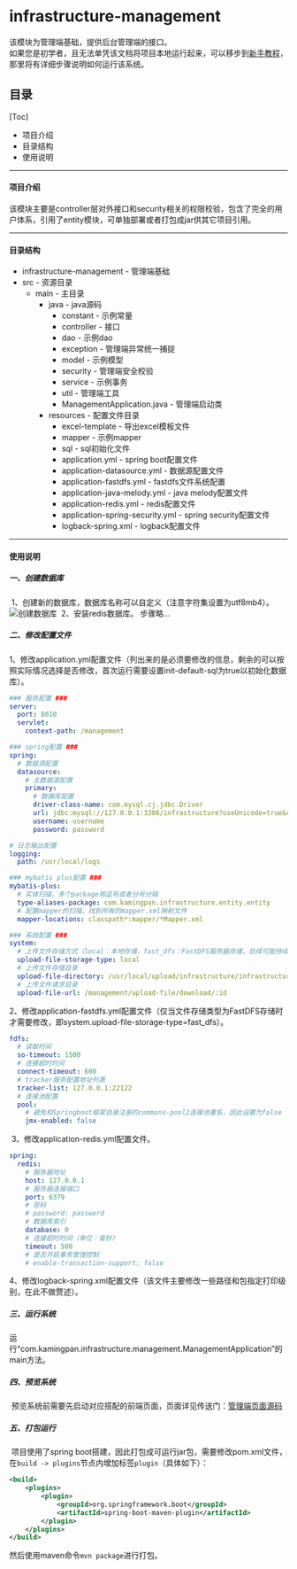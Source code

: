 # infrastructure-management
该模块为管理端基础，提供后台管理端的接口。<br>
如果您是初学者，且无法单凭该文档将项目本地运行起来，可以移步到[新手教程](https://github.com/kamingpan/infrastructure/blob/master/infrastructure-management/novice-tutorial.md "infrastructure-management")，那里将有详细步骤说明如何运行该系统。

## 目录
[Toc]
* 项目介绍
* 目录结构
* 使用说明

---

#### 项目介绍
该模块主要是controller层对外接口和security相关的权限校验，包含了完全的用户体系，引用了entity模块，可单独部署或者打包成jar供其它项目引用。<br>

---

#### 目录结构
* infrastructure-management - 管理端基础
* src - 资源目录
    * main - 主目录
        * java - java源码
            * constant - 示例常量
            * controller - 接口
            * dao - 示例dao
            * exception - 管理端异常统一捕捉
            * model - 示例模型
            * security - 管理端安全校验
            * service - 示例事务
            * util - 管理端工具
            * ManagementApplication.java - 管理端启动类
        * resources - 配置文件目录
            * excel-template - 导出excel模板文件
            * mapper - 示例mapper
            * sql - sql初始化文件
            * application.yml - spring boot配置文件
            * application-datasource.yml - 数据源配置文件
            * application-fastdfs.yml - fastdfs文件系统配置
            * application-java-melody.yml - java melody配置文件
            * application-redis.yml - redis配置文件
            * application-spring-security.yml - spring security配置文件
            * logback-spring.xml - logback配置文件

---

#### 使用说明
##### 一、创建数据库
​		1、创建新的数据库，数据库名称可以自定义（注意字符集设置为utf8mb4）。
![创建数据库](https://www.kamingpan.com/infrastructure-course/create-database.png "创建数据库")
​        2、安装redis数据库。
​        步骤略...

##### 二、修改配置文件
​		1、修改application.yml配置文件（列出来的是必须要修改的信息，剩余的可以按照实际情况选择是否修改，首次运行需要设置init-default-sql为true以初始化数据库）。

```yml
### 服务配置 ###
server:
  port: 8010
  servlet:
    context-path: /management

### spring配置 ###
spring:
  # 数据源配置
  datasource:
    # 主数据源配置
    primary:
      # 数据库配置
      driver-class-name: com.mysql.cj.jdbc.Driver
      url: jdbc:mysql://127.0.0.1:3306/infrastructure?useUnicode=true&characterEncoding=UTF-8&serverTimezone=GMT%2B8
      username: username
      password: password

# 日志输出配置
logging:
  path: /usr/local/logs

### mybatis plus配置 ###
mybatis-plus:
  # 实体扫描，多个package用逗号或者分号分隔
  type-aliases-package: com.kamingpan.infrastructure.entity.entity
  # 配置mapper的扫描，找到所有的mapper.xml映射文件
  mapper-locations: classpath*:mapper/*Mapper.xml

### 系统配置 ###
system:
  # 上传文件存储方式（local：本地存储，fast_dfs：FastDFS服务器存储，后续可能持续增加）
  upload-file-storage-type: local
  # 上传文件存储目录
  upload-file-directory: /usr/local/upload/infrastructure/infrastructure-management
  # 上传文件请求目录
  upload-file-url: /management/upload-file/download/:id
```

​		2、修改application-fastdfs.yml配置文件（仅当文件存储类型为FastDFS存储时才需要修改，即system.upload-file-storage-type=fast_dfs）。
```yml
fdfs:
  # 读取时间
  so-timeout: 1500
  # 连接超时时间
  connect-timeout: 600
  # tracker服务配置地址列表
  tracker-list: 127.0.0.1:22122
  # 连接池配置
  pool:
    # 避免和Springboot框架自身注册的commons-pool2连接池重名，因此设置为false
    jmx-enabled: false
```

​		3、修改application-redis.yml配置文件。
```yml
spring:
  redis:
    # 服务器地址
    host: 127.0.0.1
    # 服务器连接端口
    port: 6379
    # 密码
    # password: password
    # 数据库索引
    database: 0
    # 连接超时时间（单位：毫秒）
    timeout: 500
    # 是否开启事务管理控制
    # enable-transaction-support: false
```

​		4、修改logback-spring.xml配置文件（该文件主要修改一些路径和包指定打印级别，在此不做赘述）。

##### 三、运行系统
​		运行“com.kamingpan.infrastructure.management.ManagementApplication”的main方法。

##### 四、预览系统
​		预览系统前需要先启动对应搭配的前端页面，页面详见传送门：[管理端页面源码](https://github.com/kamingpan/management-html "management-html")

##### 五、打包运行
​		项目使用了spring boot搭建，因此打包成可运行jar包，需要修改pom.xml文件，在`build -> plugins`节点内增加标签`plugin`（具体如下）：
```xml
<build>
    <plugins>
        <plugin>
            <groupId>org.springframework.boot</groupId>
            <artifactId>spring-boot-maven-plugin</artifactId>
        </plugin>
    </plugins>
</build>
```

然后使用maven命令`mvn package`进行打包。
